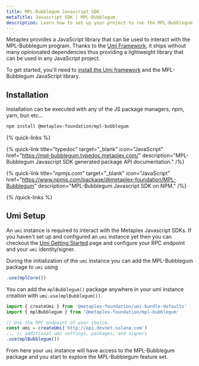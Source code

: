```yaml
---
title: MPL-Bubblegum Javascript SDK
metaTitle: Javascript SDK | MPL-Bubblegum
description: Learn how to set up your project to run the MPL-Bubblegum Javascript SDK.
---
```


Metaplex provides a JavaScript library that can be used to interact with the MPL-Bubblegum program. Thanks to the [Umi Framework](/umi), it ships without many opinionated dependencies thus providing a lightweight library that can be used in any JavaScript project.

To get started, you'll need to [install the Umi framework](/umi/getting-started) and the MPL-Bubblegum JavaScript library.

## Installation

Installation can be executed with any of the JS package managers, npm, yarn, bun etc...

```sh
npm install @metaplex-foundation/mpl-bubblegum
```

{% quick-links %}

{% quick-link title="typedoc" target="_blank" icon="JavaScript" href="https://mpl-bubblegum.typedoc.metaplex.com/" description="MPL-Bubblegum Javascript SDK generated package API documentation." /%}

{% quick-link title="npmjs.com" target="_blank" icon="JavaScript" href="https://www.npmjs.com/package/@metaplex-foundation/MPL-Bubblegum" description="MPL-Bubblegum Javascript SDK on NPM." /%}

{% /quick-links %}

## Umi Setup

An `umi` instance is required to interact with the Metaplex Javascript SDKs. If you haven't set up and configured an `umi` instance yet then you can checkout the [Umi Getting Started](/umi/getting-started) page and configure your RPC endpoint and your `umi` identity/signer.

During the initialization of the `umi` instance you can add the MPL-Bubblegum package to `umi` using

```js
.use(mplCore())
```

You can add the `mplBubblegum()` package anywhere in your umi instance creation with `umi.use(mplBubblegum())`.

```ts
import { createUmi } from '@metaplex-foundation/umi-bundle-defaults'
import { mplBubblegum } from '@metaplex-foundation/mpl-bubblegum'

// Use the RPC endpoint of your choice.
const umi = createUmi('http://api.devnet.solana.com')
... // additional umi settings, packages, and signers
.use(mplBubblegum())
```

From here your `umi` instance will have access to the MPL-Bubblegum package and you start to explore the MPL-Bubblegum feature set.
